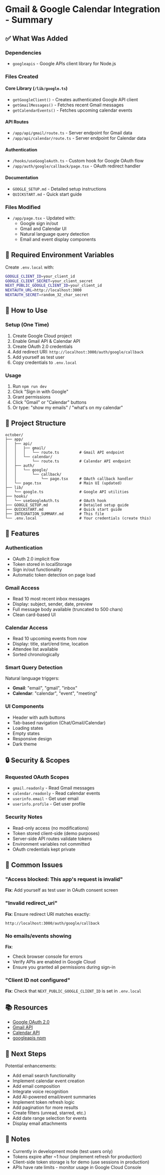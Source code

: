 # Gmail & Google Calendar Integration - Summary

## ✅ What Was Added

### Dependencies
- `googleapis` - Google APIs client library for Node.js

### Files Created

#### Core Library (`/lib/google.ts`)
- `getGoogleClient()` - Creates authenticated Google API client
- `getGmailMessages()` - Fetches recent Gmail messages
- `getCalendarEvents()` - Fetches upcoming calendar events

#### API Routes
- `/app/api/gmail/route.ts` - Server endpoint for Gmail data
- `/app/api/calendar/route.ts` - Server endpoint for Calendar data

#### Authentication
- `/hooks/useGoogleAuth.ts` - Custom hook for Google OAuth flow
- `/app/auth/google/callback/page.tsx` - OAuth redirect handler

#### Documentation
- `GOOGLE_SETUP.md` - Detailed setup instructions
- `QUICKSTART.md` - Quick start guide

### Files Modified
- `/app/page.tsx` - Updated with:
  - Google sign in/out
  - Gmail and Calendar UI
  - Natural language query detection
  - Email and event display components

## 🔐 Required Environment Variables

Create `.env.local` with:
```bash
GOOGLE_CLIENT_ID=your_client_id
GOOGLE_CLIENT_SECRET=your_client_secret
NEXT_PUBLIC_GOOGLE_CLIENT_ID=your_client_id
NEXTAUTH_URL=http://localhost:3000
NEXTAUTH_SECRET=random_32_char_secret
```

## 🚀 How to Use

### Setup (One Time)
1. Create Google Cloud project
2. Enable Gmail API & Calendar API
3. Create OAuth 2.0 credentials
4. Add redirect URI: `http://localhost:3000/auth/google/callback`
5. Add yourself as test user
6. Copy credentials to `.env.local`

### Usage
1. Run `npm run dev`
2. Click "Sign in with Google"
3. Grant permissions
4. Click "Gmail" or "Calendar" buttons
5. Or type: "show my emails" / "what's on my calendar"

## 📁 Project Structure

```
october/
├── app/
│   ├── api/
│   │   ├── gmail/
│   │   │   └── route.ts         # Gmail API endpoint
│   │   └── calendar/
│   │       └── route.ts         # Calendar API endpoint
│   ├── auth/
│   │   └── google/
│   │       └── callback/
│   │           └── page.tsx     # OAuth callback handler
│   └── page.tsx                 # Main UI (updated)
├── lib/
│   └── google.ts                # Google API utilities
├── hooks/
│   └── useGoogleAuth.ts         # OAuth hook
├── GOOGLE_SETUP.md              # Detailed setup guide
├── QUICKSTART.md                # Quick start guide
├── INTEGRATION_SUMMARY.md       # This file
└── .env.local                   # Your credentials (create this)
```

## 🎯 Features

### Authentication
- OAuth 2.0 implicit flow
- Token stored in localStorage
- Sign in/out functionality
- Automatic token detection on page load

### Gmail Access
- Read 10 most recent inbox messages
- Display: subject, sender, date, preview
- Full message body available (truncated to 500 chars)
- Clean card-based UI

### Calendar Access
- Read 10 upcoming events from now
- Display: title, start/end time, location
- Attendee list available
- Sorted chronologically

### Smart Query Detection
Natural language triggers:
- **Gmail**: "email", "gmail", "inbox"
- **Calendar**: "calendar", "event", "meeting"

### UI Components
- Header with auth buttons
- Tab-based navigation (Chat/Gmail/Calendar)
- Loading states
- Empty states
- Responsive design
- Dark theme

## 🔒 Security & Scopes

### Requested OAuth Scopes
- `gmail.readonly` - Read Gmail messages
- `calendar.readonly` - Read calendar events  
- `userinfo.email` - Get user email
- `userinfo.profile` - Get user profile

### Security Notes
- Read-only access (no modifications)
- Token stored client-side (demo purposes)
- Server-side API routes validate tokens
- Environment variables not committed
- OAuth credentials kept private

## 🐛 Common Issues

### "Access blocked: This app's request is invalid"
**Fix**: Add yourself as test user in OAuth consent screen

### "Invalid redirect_uri"
**Fix**: Ensure redirect URI matches exactly:
```
http://localhost:3000/auth/google/callback
```

### No emails/events showing
**Fix**: 
- Check browser console for errors
- Verify APIs are enabled in Google Cloud
- Ensure you granted all permissions during sign-in

### "Client ID not configured"
**Fix**: Check that `NEXT_PUBLIC_GOOGLE_CLIENT_ID` is set in `.env.local`

## 📚 Resources

- [Google OAuth 2.0](https://developers.google.com/identity/protocols/oauth2)
- [Gmail API](https://developers.google.com/gmail/api)
- [Calendar API](https://developers.google.com/calendar/api)
- [googleapis npm](https://www.npmjs.com/package/googleapis)

## 🎉 Next Steps

Potential enhancements:
- Add email search functionality
- Implement calendar event creation
- Add email composition
- Integrate voice recognition
- Add AI-powered email/event summaries
- Implement token refresh logic
- Add pagination for more results
- Create filters (unread, starred, etc.)
- Add date range selection for events
- Display email attachments

## 📝 Notes

- Currently in development mode (test users only)
- Tokens expire after ~1 hour (implement refresh for production)
- Client-side token storage is for demo (use sessions in production)
- APIs have rate limits - monitor usage in Google Cloud Console

